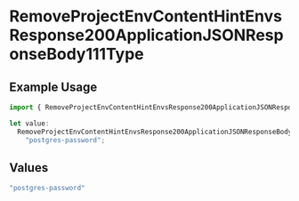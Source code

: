 # RemoveProjectEnvContentHintEnvsResponse200ApplicationJSONResponseBody111Type

## Example Usage

```typescript
import { RemoveProjectEnvContentHintEnvsResponse200ApplicationJSONResponseBody111Type } from "@vercel/sdk/models/operations";

let value:
  RemoveProjectEnvContentHintEnvsResponse200ApplicationJSONResponseBody111Type =
    "postgres-password";
```

## Values

```typescript
"postgres-password"
```